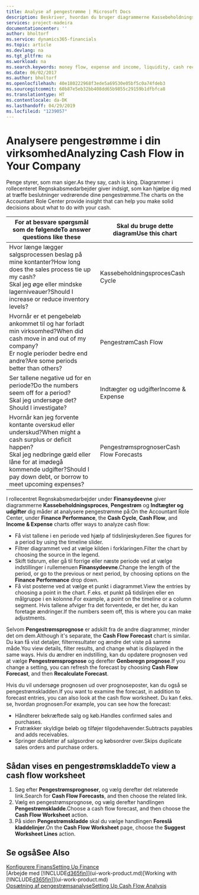 ```yaml
---
title: Analyse af pengestrømme | Microsoft Docs
description: Beskriver, hvordan du bruger diagrammerne Kassebeholdningsproces, Indtægter og udgifter, Pengestrøm og Pengestrømsprognose til at analysere tidligere og fremtidige pengestrømme til og fra din virksomhed.
services: project-madeira
documentationcenter: ''
author: bholtorf
ms.service: dynamics365-financials
ms.topic: article
ms.devlang: na
ms.tgt_pltfrm: na
ms.workload: na
ms.search.keywords: money flow, expense and income, liquidity, cash receipts minus cash payments, Cartera
ms.date: 06/02/2017
ms.author: bholtorf
ms.openlocfilehash: 40e180222968f3ede5a69530e05bf5c0a74fdeb3
ms.sourcegitcommit: 60b87e5eb32bb408dd65b9855c29159b1dfbfca8
ms.translationtype: HT
ms.contentlocale: da-DK
ms.lasthandoff: 04/29/2019
ms.locfileid: "1239057"
---
```

# <a name="analyzing-cash-flow-in-your-company"></a><span data-ttu-id="dece1-103">Analysere pengestrømme i din virksomhed</span><span class="sxs-lookup"><span data-stu-id="dece1-103">Analyzing Cash Flow in Your Company</span></span>
<span data-ttu-id="dece1-104">Penge styrer, som man siger.</span><span class="sxs-lookup"><span data-stu-id="dece1-104">As they say, cash is king.</span></span> <span data-ttu-id="dece1-105">Diagrammer i rollecenteret Regnskabsmedarbejder giver indsigt, som kan hjælpe dig med at træffe beslutninger vedrørende dine pengestrømme.</span><span class="sxs-lookup"><span data-stu-id="dece1-105">The charts on the Accountant Role Center provide insight that can help you make solid decisions about what to do with your cash.</span></span>  

| <span data-ttu-id="dece1-106">For at besvare spørgsmål som de følgende</span><span class="sxs-lookup"><span data-stu-id="dece1-106">To answer questions like these</span></span> | <span data-ttu-id="dece1-107">Skal du bruge dette diagram</span><span class="sxs-lookup"><span data-stu-id="dece1-107">Use this chart</span></span> |
| --- | --- |
| <span data-ttu-id="dece1-108">Hvor længe lægger salgsprocessen beslag på mine kontanter?</span><span class="sxs-lookup"><span data-stu-id="dece1-108">How long does the sales process tie up my cash?</span></span></br> <span data-ttu-id="dece1-109">Skal jeg øge eller mindske lagerniveauer?</span><span class="sxs-lookup"><span data-stu-id="dece1-109">Should I increase or reduce inventory levels?</span></span> |<span data-ttu-id="dece1-110">Kassebeholdningsproces</span><span class="sxs-lookup"><span data-stu-id="dece1-110">Cash Cycle</span></span> |
| <span data-ttu-id="dece1-111">Hvornår er et pengebeløb ankommet til og har forladt min virksomhed?</span><span class="sxs-lookup"><span data-stu-id="dece1-111">When did cash move in and out of my company?</span></span></br> <span data-ttu-id="dece1-112">Er nogle perioder bedre end andre?</span><span class="sxs-lookup"><span data-stu-id="dece1-112">Are some periods better than others?</span></span> |<span data-ttu-id="dece1-113">Pengestrøm</span><span class="sxs-lookup"><span data-stu-id="dece1-113">Cash Flow</span></span> |
| <span data-ttu-id="dece1-114">Ser tallene negative ud for en periode?</span><span class="sxs-lookup"><span data-stu-id="dece1-114">Do the numbers seem off for a period?</span></span></br> <span data-ttu-id="dece1-115">Skal jeg undersøge det?</span><span class="sxs-lookup"><span data-stu-id="dece1-115">Should I investigate?</span></span> |<span data-ttu-id="dece1-116">Indtægter og udgifter</span><span class="sxs-lookup"><span data-stu-id="dece1-116">Income & Expense</span></span> |
| <span data-ttu-id="dece1-117">Hvornår kan jeg forvente kontante overskud eller underskud?</span><span class="sxs-lookup"><span data-stu-id="dece1-117">When might a cash surplus or deficit happen?</span></span></br> <span data-ttu-id="dece1-118">Skal jeg nedbringe gæld eller låne for at imødegå kommende udgifter?</span><span class="sxs-lookup"><span data-stu-id="dece1-118">Should I pay down debt, or borrow to meet upcoming expenses?</span></span> |<span data-ttu-id="dece1-119">Pengestrømsprognoser</span><span class="sxs-lookup"><span data-stu-id="dece1-119">Cash Flow Forecasts</span></span> |

<span data-ttu-id="dece1-120">I rollecentret Regnskabsmedarbejder under **Finansydeevne** giver diagrammerne **Kassebeholdningsproces**, **Pengestrøm** og **Indtægter og udgifter** dig måder at analysere pengestrømme på:</span><span class="sxs-lookup"><span data-stu-id="dece1-120">On the Accountant Role Center, under **Finance Performance**, the **Cash Cycle**, **Cash Flow**, and **Income & Expense** charts offer ways to analyze cash flow:</span></span>  

* <span data-ttu-id="dece1-121">Få vist tallene i en periode ved hjælp af tidslinjeskyderen.</span><span class="sxs-lookup"><span data-stu-id="dece1-121">See figures for a period by using the timeline slider.</span></span>  
* <span data-ttu-id="dece1-122">Filtrer diagrammet ved at vælge kilden i forklaringen.</span><span class="sxs-lookup"><span data-stu-id="dece1-122">Filter the chart by choosing the source in the legend.</span></span>  
* <span data-ttu-id="dece1-123">Skift tidsrum, eller gå til forrige eller næste periode ved at vælge indstillinger i rullemenuen **Finansydeevne**.</span><span class="sxs-lookup"><span data-stu-id="dece1-123">Change the length of the period, or go to the previous or next period, by choosing options on the **Finance Performance** drop down.</span></span>  
* <span data-ttu-id="dece1-124">Få vist posterne ved at vælge et punkt i diagrammet.</span><span class="sxs-lookup"><span data-stu-id="dece1-124">View the entries by choosing a point in the chart.</span></span> <span data-ttu-id="dece1-125">F.eks. et punkt på tidslinjen eller en målgruppe i en kolonne.</span><span class="sxs-lookup"><span data-stu-id="dece1-125">For example, a point on the timeline or a column segment.</span></span> <span data-ttu-id="dece1-126">Hvis tallene afviger fra det forventede, er det her, du kan foretage ændringer.</span><span class="sxs-lookup"><span data-stu-id="dece1-126">If the numbers seem off, this is where you can make adjustments.</span></span>  

<span data-ttu-id="dece1-127">Selvom **Pengestrømsprognose** er adskilt fra de andre diagrammer, minder det om dem.</span><span class="sxs-lookup"><span data-stu-id="dece1-127">Although it's separate, the **Cash Flow Forecast** chart is similar.</span></span> <span data-ttu-id="dece1-128">Du kan få vist detaljer, filterresultater og ændre det viste på samme måde.</span><span class="sxs-lookup"><span data-stu-id="dece1-128">You view details, filter results, and change what is displayed in the same ways.</span></span> <span data-ttu-id="dece1-129">Hvis du ændrer en indstilling, kan du opdatere prognosen ved at vælge **Pengestrømsprognose** og derefter **Genberegn prognose**.</span><span class="sxs-lookup"><span data-stu-id="dece1-129">If you change a setting, you can refresh the forecast by choosing **Cash Flow Forecast**, and then **Recalculate Forecast**.</span></span>

<span data-ttu-id="dece1-130">Hvis du vil undersøge prognosen ud over prognoseposter, kan du også se pengestrømskladden.</span><span class="sxs-lookup"><span data-stu-id="dece1-130">If you want to examine the forecast, in addition to forecast entries, you can also look at the cash flow worksheet.</span></span> <span data-ttu-id="dece1-131">Du kan f.eks. se, hvordan prognosen:</span><span class="sxs-lookup"><span data-stu-id="dece1-131">For example, you can see how the forecast:</span></span>

* <span data-ttu-id="dece1-132">Håndterer bekræftede salg og køb.</span><span class="sxs-lookup"><span data-stu-id="dece1-132">Handles confirmed sales and purchases.</span></span>  
* <span data-ttu-id="dece1-133">Fratrækker skyldige beløb og tilføjer tilgodehavender.</span><span class="sxs-lookup"><span data-stu-id="dece1-133">Subtracts payables and adds receivables.</span></span>  
* <span data-ttu-id="dece1-134">Springer dubletter af salgsordrer og købsordrer over.</span><span class="sxs-lookup"><span data-stu-id="dece1-134">Skips duplicate sales orders and purchase orders.</span></span>  

## <a name="to-view-a-cash-flow-worksheet"></a><span data-ttu-id="dece1-135">Sådan vises en pengestrømskladde</span><span class="sxs-lookup"><span data-stu-id="dece1-135">To view a cash flow worksheet</span></span>
1. <span data-ttu-id="dece1-136">Søg efter **Pengestrømsprognoser**, og vælg derefter det relaterede link.</span><span class="sxs-lookup"><span data-stu-id="dece1-136">Search for **Cash Flow Forecasts**, and then choose the related link.</span></span>  
2. <span data-ttu-id="dece1-137">Vælg en pengestrømsprognose, og vælg derefter handlingen **Pengestrømskladde**.</span><span class="sxs-lookup"><span data-stu-id="dece1-137">Choose a cash flow forecast, and then choose the **Cash Flow Worksheet** action.</span></span>  
3. <span data-ttu-id="dece1-138">På siden **Pengestrømskladde** skal du vælge handlingen **Foreslå kladdelinjer**.</span><span class="sxs-lookup"><span data-stu-id="dece1-138">On the **Cash Flow Worksheet** page, choose the **Suggest Worksheet Lines** action.</span></span>  

## <a name="see-also"></a><span data-ttu-id="dece1-139">Se også</span><span class="sxs-lookup"><span data-stu-id="dece1-139">See Also</span></span>
[<span data-ttu-id="dece1-140">Konfigurere Finans</span><span class="sxs-lookup"><span data-stu-id="dece1-140">Setting Up Finance</span></span>](finance-setup-finance.md)  
<span data-ttu-id="dece1-141">[Arbejde med [!INCLUDE[d365fin](includes/d365fin_md.md)]](ui-work-product.md)</span><span class="sxs-lookup"><span data-stu-id="dece1-141">[Working with [!INCLUDE[d365fin](includes/d365fin_md.md)]](ui-work-product.md)</span></span>  
[<span data-ttu-id="dece1-142">Opsætning af pengestrømsanalyse</span><span class="sxs-lookup"><span data-stu-id="dece1-142">Setting Up Cash Flow Analysis</span></span>](finance-setup-cash-flow-analyses.md)  
